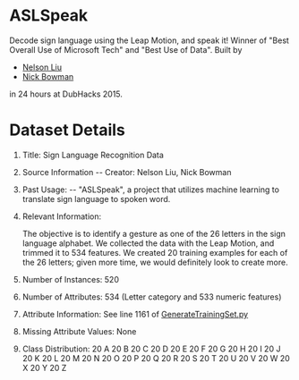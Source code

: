 # ASLSpeak
Decode sign language using the Leap Motion, and speak it!
Winner of "Best Overall Use of Microsoft Tech" and "Best Use of Data".
Built by
 - [Nelson Liu](https://github.com/nelson-liu/)
 - [Nick Bowman](https://github.com/nick-bowman)

in 24 hours at DubHacks 2015.

Dataset Details
================================

1. Title: Sign Language Recognition Data

2. Source Information
   -- Creator: Nelson Liu, Nick Bowman

3. Past Usage:
   -- "ASLSpeak", a project that utilizes machine learning to translate sign language to spoken word.

4. Relevant Information:

   The objective is to identify a gesture as one of the 26 letters in the sign language alphabet. We collected the data with the Leap Motion, and trimmed it to 534 features. We created 20 training examples for each of the 26 letters; given more time, we would definitely look to create more.

5. Number of Instances: 520

6. Number of Attributes: 534 (Letter category and 533 numeric features)

7. Attribute Information:
See line 1161 of [GenerateTrainingSet.py](https://github.com/nelson-liu/ASLSpeak/blob/master/GenerateTrainingSet.py)

8. Missing Attribute Values: None

9. Class Distribution:
 	20 A	20 B 20 C 20 D 20 E 20 F 20 G
 	20 H 20 I 20 J 20 K 20 L 20 M 20 N
 	20 O 20 P 20 Q 20 R 20 S 20 T 20 U
 	20 V 20 W 20 X 20 Y 20 Z
